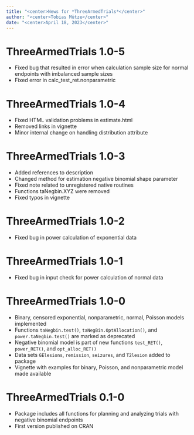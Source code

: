 ```yaml
---
title: "<center>News for *ThreeArmedTrials*</center>"
author: "<center>Tobias Mütze</center>"
date: "<center>April 18, 2023</center>"
---
```


# ThreeArmedTrials 1.0-5
* Fixed bug that resulted in error when calculation sample size for normal endpoints with imbalanced sample sizes
* Fixed error in calc_test_ret.nonparametric


# ThreeArmedTrials 1.0-4
* Fixed HTML validation problems in estimate.html
* Removed links in vignette
* Minor internal change on handling distribution attribute

# ThreeArmedTrials 1.0-3
* Added references to description
* Changed method for estimation negative binomial shape parameter
* Fixed note related to unregistered native routines
* Functions taNegbin.XYZ were removed 
* Fixed typos in vignette

# ThreeArmedTrials 1.0-2
* Fixed bug in power calculation of exponential data

# ThreeArmedTrials 1.0-1
* Fixed bug in input check for power calculation of normal data

# ThreeArmedTrials 1.0-0

* Binary, censored exponential, nonparametric, normal, Poisson models implemented
* Functions `taNegbin.test()`, `taNegBin.OptAllocation()`, and `power.taNegbin.test()` are marked as deprecated
* Negative binomial model is part of new functions `test_RET()`, `power_RET()`, and `opt_alloc_RET()`
* Data sets `GElesions`, `remission`, `seizures`, and `T2lesion` added to package
* Vignette with examples for binary, Poisson, and nonparametric model made available

# ThreeArmedTrials 0.1-0

* Package includes all functions for planning and analyzing trials with negative binomial endpoints
* First version published on CRAN

